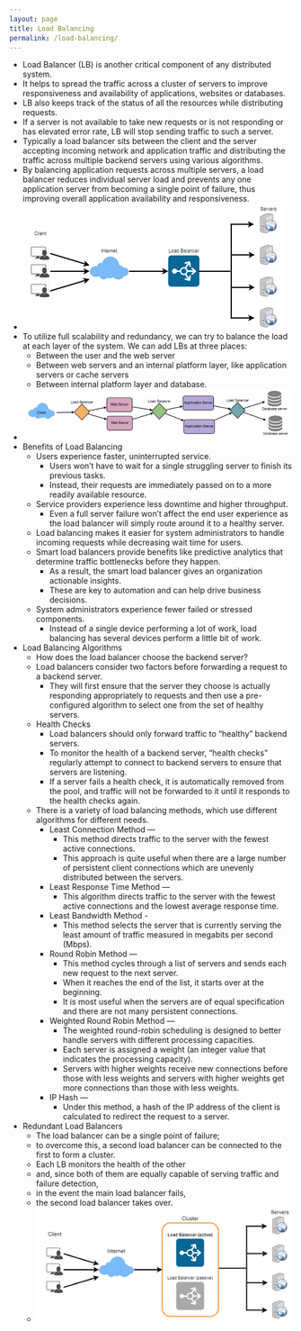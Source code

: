 ```yaml
---
layout: page
title: Load Balancing  
permalink: /load-balancing/
---
```


- Load Balancer (LB) is another critical component of any distributed system. 
- It helps to spread the traffic across a cluster of servers to improve responsiveness and availability of applications, websites or databases. 
- LB also keeps track of the status of all the resources while distributing requests. 
- If a server is not available to take new requests or is not responding or has elevated error rate, LB will stop sending traffic to such a server.
- Typically a load balancer sits between the client and the server accepting incoming network and application traffic and distributing the traffic across multiple backend servers using various algorithms. 
- By balancing application requests across multiple servers, a load balancer reduces individual server load and prevents any one application server from becoming a single point of failure, thus improving overall application availability and responsiveness.
- ![](imgs/LB_001.png)
- To utilize full scalability and redundancy, we can try to balance the load at each layer of the system. We can add LBs at three places:
    - Between the user and the web server
    - Between web servers and an internal platform layer, like application servers or cache servers
    - Between internal platform layer and database.
- ![](imgs/LB_002.png)    
- Benefits of Load Balancing
    - Users experience faster, uninterrupted service. 
        - Users won’t have to wait for a single struggling server to finish its previous tasks. 
        - Instead, their requests are immediately passed on to a more readily available resource.
    - Service providers experience less downtime and higher throughput. 
        - Even a full server failure won’t affect the end user experience as the load balancer will simply route around it to a healthy server.
    - Load balancing makes it easier for system administrators to handle incoming requests while decreasing wait time for users.
    - Smart load balancers provide benefits like predictive analytics that determine traffic bottlenecks before they happen. 
        - As a result, the smart load balancer gives an organization actionable insights. 
        - These are key to automation and can help drive business decisions.
    - System administrators experience fewer failed or stressed components. 
        - Instead of a single device performing a lot of work, load balancing has several devices perform a little bit of work.
- Load Balancing Algorithms
    - How does the load balancer choose the backend server?
    - Load balancers consider two factors before forwarding a request to a backend server. 
        - They will first ensure that the server they choose is actually responding appropriately to requests and then use a pre-configured algorithm to select one from the set of healthy servers. 
    - Health Checks 
        - Load balancers should only forward traffic to “healthy” backend servers. 
        - To monitor the health of a backend server, “health checks” regularly attempt to connect to backend servers to ensure that servers are listening. 
        - If a server fails a health check, it is automatically removed from the pool, and traffic will not be forwarded to it until it responds to the health checks again.
    - There is a variety of load balancing methods, which use different algorithms for different needs.
        - Least Connection Method — 
            - This method directs traffic to the server with the fewest active connections. 
            - This approach is quite useful when there are a large number of persistent client connections which are unevenly distributed between the servers.
        - Least Response Time Method — 
            - This algorithm directs traffic to the server with the fewest active connections and the lowest average response time.
        - Least Bandwidth Method - 
            - This method selects the server that is currently serving the least amount of traffic measured in megabits per second (Mbps).
        - Round Robin Method — 
            - This method cycles through a list of servers and sends each new request to the next server. 
            - When it reaches the end of the list, it starts over at the beginning. 
            - It is most useful when the servers are of equal specification and there are not many persistent connections.
        - Weighted Round Robin Method — 
            - The weighted round-robin scheduling is designed to better handle servers with different processing capacities. 
            - Each server is assigned a weight (an integer value that indicates the processing capacity). 
            - Servers with higher weights receive new connections before those with less weights and servers with higher weights get more connections than those with less weights.
        - IP Hash — 
            - Under this method, a hash of the IP address of the client is calculated to redirect the request to a server.
- Redundant Load Balancers
    - The load balancer can be a single point of failure; 
    - to overcome this, a second load balancer can be connected to the first to form a cluster. 
    - Each LB monitors the health of the other 
    - and, since both of them are equally capable of serving traffic and failure detection, 
    - in the event the main load balancer fails, 
    - the second load balancer takes over.
    - ![](imgs/LB_003.png)    